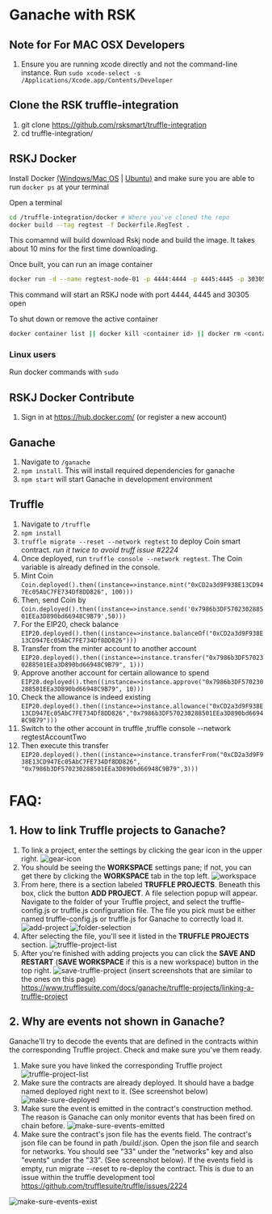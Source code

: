 # Ganache with RSK

## Note for For MAC OSX Developers 
1. Ensure you are running xcode directly and not the command-line instance. Run `sudo xcode-select -s /Applications/Xcode.app/Contents/Developer`

## Clone the RSK truffle-integration
1. git clone https://github.com/rsksmart/truffle-integration
1. cd truffle-integration/

## RSKJ Docker
Install Docker [(Windows/Mac OS](https://www.docker.com/products/docker-desktop) | [Ubuntu)](https://phoenixnap.com/kb/how-to-install-docker-on-ubuntu-18-04) and make sure you are able to run `docker ps` at your terminal

Open a terminal
```bash 
cd /truffle-integration/docker # Where you've cloned the repo 
docker build --tag regtest -f Dockerfile.RegTest .
``` 
This comamnd will build download Rskj node and build the image. It takes about 10 mins for the first time downloading.

Once built, you can run an image container
```bash
docker run -d --name regtest-node-01 -p 4444:4444 -p 4445:4445 -p 30305:30305 regtest
``` 
This command will start an RSKJ node with port 4444, 4445 and 30305 open

To shut down or remove the active container

```bash
docker container list || docker kill <container id> || docker rm <container id>
``` 

### Linux users

Run docker commands with `sudo`

## RSKJ Docker Contribute
1. Sign in at https://hub.docker.com/ (or register a new account)


## Ganache
1. Navigate to `/ganache`
1. `npm install`. This will install required dependencies for ganache
1. `npm start` will start Ganache in development environment

## Truffle
1. Navigate to `/truffle`
1. `npm install`
1. `truffle migrate --reset --network regtest` to deploy Coin smart contract. *run it twice to avoid truff issue #2224*
1. Once deployed, run `truffle console --network regtest`. The Coin variable is already defined in the console.
1. Mint Coin `Coin.deployed().then((instance=>instance.mint("0xCD2a3d9F938E13CD947Ec05AbC7FE734Df8DD826", 100)))`
1. Then, send Coin by `Coin.deployed().then((instance=>instance.send('0x7986b3DF570230288501EEa3D890bd66948C9B79',50)))`
1. For the EIP20, check balance
`EIP20.deployed().then((instance=>instance.balanceOf("0xCD2a3d9F938E13CD947Ec05AbC7FE734Df8DD826")))`
1. Transfer from the minter account to another account
`EIP20.deployed().then((instance=>instance.transfer("0x7986b3DF570230288501EEa3D890bd66948C9B79", 1)))`
1. Approve another account for certain allowance to spend
`EIP20.deployed().then((instance=>instance.approve("0x7986b3DF570230288501EEa3D890bd66948C9B79", 10)))`
1. Check the allowance is indeed existing
`EIP20.deployed().then((instance=>instance.allowance("0xCD2a3d9F938E13CD947Ec05AbC7FE734Df8DD826","0x7986b3DF570230288501EEa3D890bd66948C9B79")))`
1. Switch to the other account in truffle ,truffle console --network regtestAccountTwo
1. Then execute this transfer `EIP20.deployed().then((instance=>instance.transferFrom("0xCD2a3d9F938E13CD947Ec05AbC7FE734Df8DD826", "0x7986b3DF570230288501EEa3D890bd66948C9B79",3)))`

# FAQ:
## 1. How to link Truffle projects to Ganache?

1. To link a project, enter the settings by clicking the gear icon in the upper right.
![gear-icon](https://files.readme.io/1fb3ce7-WX20190730-1030452x.png)
1. You should be seeing the **WORKSPACE** settings pane; if not, you can get there by clicking the **WORKSPACE** tab in the top left.
![workspace](https://files.readme.io/5a7f231-WX20190730-1031262x.png)
1. From here, there is a section labeled **TRUFFLE PROJECTS**. Beneath this box, click the button **ADD PROJECT**. A file selection popup will appear. Navigate to the folder of your Truffle project, and select the truffle-config.js or truffle.js configuration file. The file you pick must be either named truffle-config.js or truffle.js for Ganache to correctly load it.
![add-project](https://files.readme.io/1f8be0b-WX20190730-1036252x.png)
![folder-selection](https://files.readme.io/1b8a2d3-WX20190730-1023132x.png)
1. After selecting the file, you'll see it listed in the **TRUFFLE PROJECTS** section.
![truffle-project-list](https://files.readme.io/595bc3b-WX20190730-1042102x.png)
1. After you're finished with adding projects you can click the **SAVE AND RESTART** (**SAVE WORKSPACE** if this is a new workspace) button in the top right.
![save-truffle-project](https://files.readme.io/3c13553-WX20190730-1043372x.png)
(insert screenshots that are similar to the ones on this page) https://www.trufflesuite.com/docs/ganache/truffle-projects/linking-a-truffle-project 

## 2. Why are events not shown in Ganache?
Ganache'll try to decode the events that are defined in the contracts within the corresponding Truffle project. Check and make sure you've them ready.
1. Make sure you have linked the corresponding Truffle project
![truffle-project-list](https://files.readme.io/595bc3b-WX20190730-1042102x.png)
1. Make sure the contracts are already deployed. It should have a badge named deployed right next to it. (See screenshot below)
![make-sure-deployed](https://files.readme.io/6aede26-WX20190730-1052562x.png)
1. Make sure the event is emitted in the contract's construction method. The reason is Ganache can only monitor events that has been fired on chain before. 
![make-sure-events-emitted](https://files.readme.io/a36a3d9-WX20190730-110732.png)
1. Make sure the contract's json file has the events field. The contract's json file can be found in path <truffle-project>/build/<contract-name>.json. Open the json file and search for networks. You should see "33" under the "networks" key and also "events" under the "33". (See screenshot below). If the events field is empty, run migrate --reset to re-deploy the contract. This is due to an issue within the truffle development tool https://github.com/trufflesuite/truffle/issues/2224

![make-sure-events-exist](https://files.readme.io/c276b55-WX20190730-110458.png)

